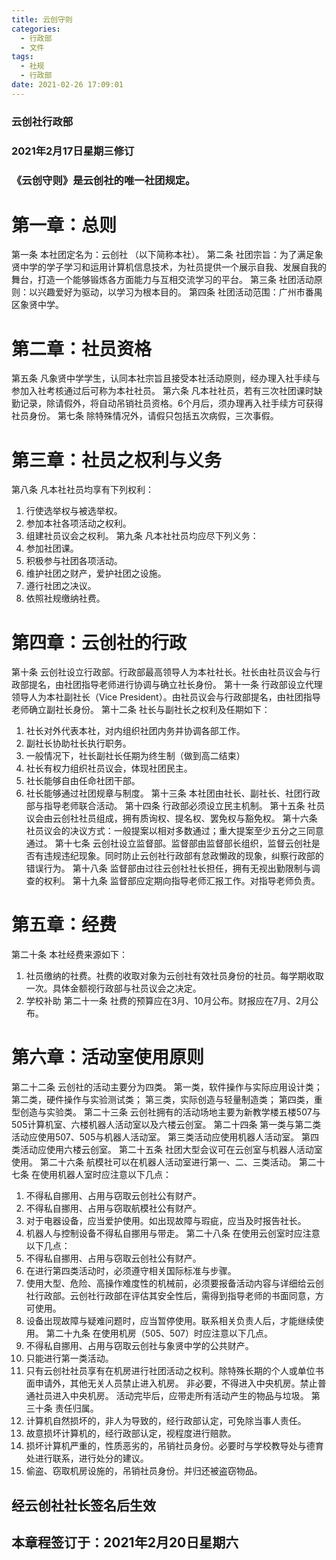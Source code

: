 ```yaml
---
title: 云创守则
categories:
  - 行政部
  - 文件
tags:
  - 社规
  - 行政部
date: 2021-02-26 17:09:01
---
```

### 云创社行政部

### 2021年2月17日星期三修订

### 《云创守则》是云创社的唯一社团规定。

# 第一章：总则
第一条		本社团定名为：云创社 （以下简称本社）。
第二条		社团宗旨：为了满足象贤中学的学子学习和运用计算机信息技术，为社员提供一个展示自我、发展自我的舞台，打造一个能够锻炼各方面能力与互相交流学习的平台。
第三条		社团活动原则：以兴趣爱好为驱动，以学习为根本目的。
第四条		社团活动范围：广州市番禺区象贤中学。
# 第二章：社员资格
第五条		凡象贤中学学生，认同本社宗旨且接受本社活动原则，经办理入社手续与参加入社考核通过后可称为本社社员。
第六条		凡本社社员，若有三次社团课时缺勤记录，除请假外，将自动吊销社员资格。6个月后，须办理再入社手续方可获得社员身份。
第七条		除特殊情况外，请假只包括五次病假，三次事假。
# 第三章：社员之权利与义务
第八条		凡本社社员均享有下列权利：
1.	行使选举权与被选举权。
2.	参加本社各项活动之权利。
3.	组建社员议会之权利。
第九条		凡本社社员均应尽下列义务：
1.	参加社团课。
2.	积极参与社团各项活动。
3.	维护社团之财产，爱护社团之设施。
4.	遵行社团之决议。
5.	依照社规缴纳社费。
# 第四章：云创社的行政
第十条		云创社设立行政部。行政部最高领导人为本社社长。社长由社员议会与行政部提名，由社团指导老师进行协调与确立社长身份。
第十一条	行政部设立代理领导人为本社副社长（Vice President）。由社员议会与行政部提名，由社团指导老师确立副社长身份。
第十二条	社长与副社长之权利及任期如下：
1.	社长对外代表本社，对内组织社团内务并协调各部工作。
2.	副社长协助社长执行职务。
3.	一般情况下，社长副社长任期为终生制（做到高二结束）
4.	社长有权力组织社员议会，体现社团民主。
5.	社长能够自由任命社团干部。
6.	社长能够通过社团规章与制度。
第十三条	本社团由社长、副社长、社团行政部与指导老师联合活动。
第十四条	行政部必须设立民主机制。
第十五条	社员议会由云创社社员组成，拥有质询权、提名权、罢免权与豁免权。
第十六条	社员议会的决议方式：一般提案以相对多数通过；重大提案至少五分之三同意通过。
第十七条	云创社设立监督部。监督部由监督部长组织，监督云创社是否有违规违纪现象。同时防止云创社行政部有怠政懒政的现象，纠察行政部的错误行为。
第十八条	监督部由过往云创社社长担任，拥有无视出勤限制与调查的权利。
第十九条	监督部应定期向指导老师汇报工作。对指导老师负责。
# 第五章：经费
第二十条	本社经费来源如下：
1.	社员缴纳的社费。社费的收取对象为云创社有效社员身份的社员。每学期收取一次。具体金额视行政部与社员议会之决定。
2.	学校补助
第二十一条	社费的预算应在3月、10月公布。财报应在7月、2月公布。
# 第六章：活动室使用原则
第二十二条	云创社的活动主要分为四类。
第一类，软件操作与实际应用设计类；
第二类，硬件操作与实验测试类；
第三类，实际创造与轻量制造类；
第四类，重型创造与实验类。
第二十三条	云创社拥有的活动场地主要为新教学楼五楼507与505计算机室、六楼机器人活动室以及六楼云创室。
第二十四条	第一类与第二类活动应使用507、505与机器人活动室。
第三类活动应使用机器人活动室。
第四类活动应使用六楼云创室。
第二十五条	社团大型会议可在云创室与机器人活动室使用。
第二十六条	航模社可以在机器人活动室进行第一、二、三类活动。
第二十七条	在使用机器人室时应注意以下几点：
1.	不得私自挪用、占用与窃取云创社公有财产。
2.	不得私自挪用、占用与窃取航模社公有财产。
3.	对于电器设备，应当爱护使用。如出现故障与瑕疵，应当及时报告社长。
4.	机器人与控制设备不得私自挪用与带走。
第二十八条	在使用云创室时应注意以下几点：
1.	不得私自挪用、占用与窃取云创社公有财产。
2.	在进行第四类活动时，必须遵守相关国际标准与步骤。
3.	使用大型、危险、高操作难度性的机械前，必须要报备活动内容与详细给云创社行政部。云创社行政部在评估其安全性后，需得到指导老师的书面同意，方可使用。
4.	设备出现故障与疑难问题时，应当暂停使用。联系相关负责人后，才能继续使用。
第二十九条	在使用机房（505、507）时应注意以下几点。
1.	不得私自挪用、占用与窃取云创社与象贤中学的公共财产。
2.	只能进行第一类活动。
3.	只有云创社社员享有在机房进行社团活动之权利。除特殊长期的个人或单位书面申请外，其他无关人员禁止进入机房。
非必要，不得进入中央机房。禁止普通社员进入中央机房。
活动完毕后，应带走所有活动产生的物品与垃圾。
第三十条	责任归属。
5.	计算机自然损坏的，非人为导致的，经行政部认定，可免除当事人责任。
6.	故意损坏计算机的，经行政部认定，视程度进行赔款。
7.	损坏计算机严重的，性质恶劣的，吊销社员身份。必要时与学校教导处与德育处进行联系，进行处分的建议。
8.	偷盗、窃取机房设施的，吊销社员身份。并归还被盗窃物品。






## 经云创社社长签名后生效
## 本章程签订于：2021年2月20日星期六
